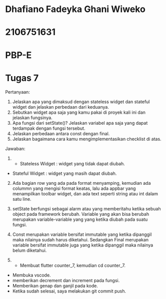 # Dhafiano Fadeyka Ghani Wiweko
# 2106751631
# PBP-E
# Tugas 7

Pertanyaan:

1. Jelaskan apa yang dimaksud dengan stateless widget dan stateful widget dan jelaskan perbedaan dari keduanya.
2. Sebutkan widget apa saja yang kamu pakai di proyek kali ini dan jelaskan fungsinya.
3. Apa fungsi dari setState()? Jelaskan variabel apa saja yang dapat terdampak dengan fungsi tersebut.
4. Jelaskan perbedaan antara const dengan final.
5. Jelaskan bagaimana cara kamu mengimplementasikan checklist di atas.

Jawaban:

1. - Stateless Widget : widget yang tidak dapat diubah.
  - Stateful Widget : widget yang masih dapat diubah.

2. Ada bagian row yang ada pada format menyamping, kemudian ada colummn yang mengisi format keatas, lalu ada appbar yang menampilkan toolbar widget, dan ada text seperti string atau int dalam satu line.

3. setState berfungsi sebagai alarm atau yang memberitahu ketika sebuah object pada framework berubah. Variable yang akan bisa berubah merupakan variable-variable yang yang ketika diubah pada suatu fungsi.

4. Const merupakan variable bersifat immutable yang ketika dipanggil maka nilainya sudah harus diketahui. Sedangkan Final merupakan variable bersifat immutable juga yang ketika dipanggil maka nilainya belum diketahui.

5. - Membuat flutter counter_7, kemudian cd counter_7.
  - Membuka vscode.
  - memberikan decrement dan increment pada fungsi.
  - Memberikan genap dan ganjil pada kode.
  - Ketika sudah selesai, saya melakukan git commit push.

